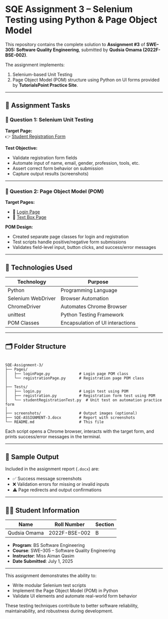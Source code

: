 #  SQE Assignment 3 – Selenium Testing using Python & Page Object Model

This repository contains the complete solution to **Assignment #3** of **SWE–305: Software Quality Engineering**, submitted by **Qudsia Omama (2022F-BSE-002)**.

The assignment implements:
1. Selenium-based Unit Testing
2. Page Object Model (POM) structure
using Python on UI forms provided by **TutorialsPoint Practice Site**.

---

## 📌 Assignment Tasks

### 🔹 Question 1: Selenium Unit Testing
**Target Page:**  
👉 [Student Registration Form](https://www.tutorialspoint.com/selenium/practice/selenium_automation_practice.php)

**Test Objective:**
- Validate registration form fields
- Automate input of name, email, gender, profession, tools, etc.
- Assert correct form behavior on submission
- Capture output results (screenshots)

---

### 🔹 Question 2: Page Object Model (POM)
**Target Pages:**
- 🔐 [Login Page](https://www.tutorialspoint.com/selenium/practice/login.php)
- 📝 [Text Box Page](https://www.tutorialspoint.com/selenium/practice/register.php)

**POM Design:**
- Created separate page classes for login and registration
- Test scripts handle positive/negative form submissions
- Validates field-level input, button clicks, and success/error messages

---

## 🧰 Technologies Used

| Technology        | Purpose                           |
|-------------------|-----------------------------------|
| Python            | Programming Language              |
| Selenium WebDriver| Browser Automation                |
| ChromeDriver      | Automates Chrome Browser          |
| unittest          | Python Testing Framework          |
| POM Classes       | Encapsulation of UI interactions  |

---

## 🗂️ Folder Structure

```

SQE-Assignment-3/
├── Pages/
│   ├── loginPage.py             # Login page POM class
│   └── registrationPage.py      # Registration page POM class
│
├── Tests/
│   ├── login.py                 # Login test using POM
│   ├── registration.py          # Registration form test using POM
│   └── studentRegistrationTest.py  # Unit test on automation practice form
│
├── screenshots/                 # Output images (optional)
├── SQE-ASSIGNMENT-3.docx        # Report with screenshots
└── README.md                    # This file

````

Each script opens a Chrome browser, interacts with the target form, and prints success/error messages in the terminal.

---

## 📸 Sample Output

Included in the assignment report (`.docx`) are:

* ✅ Success message screenshots
* ❌ Validation errors for missing or invalid inputs
* ⚠️ Page redirects and output confirmations

---

## 👩‍🎓 Student Information

| Name         | Roll Number   | Section |
| ------------ | ------------- | ------- |
| Qudsia Omama | 2022F-BSE-002 | B       |

* **Program**: BS Software Engineering
* **Course**: SWE–305 – Software Quality Engineering
* **Instructor**: Miss Aiman Qasim
* **Date Submitted**: July 1, 2025

---

This assignment demonstrates the ability to:

* Write modular Selenium test scripts
* Implement the Page Object Model (POM) in Python
* Validate UI elements and automate real-world form behavior

These testing techniques contribute to better software reliability, maintainability, and robustness during development.

